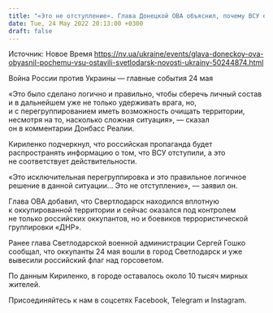```yaml
---
title: "«Это не отступление». Глава Донецкой ОВА объяснил, почему ВСУ оставили Светлодарск"
date: Tue, 24 May 2022 20:13:00 +0300
draft: false
---
```

Источник: Новое Время https://nv.ua/ukraine/events/glava-doneckoy-ova-obyasnil-pochemu-vsu-ostavili-svetlodarsk-novosti-ukrainy-50244874.html


Война России против Украины — главные события 24 мая

«Это было сделано логично и правильно, чтобы сберечь личный состав и в дальнейшем уже не только удерживать врага, но, и с перегруппированием иметь возможность очищать территории, несмотря на то, насколько сложная ситуация», — сказал он в комментарии Донбасс Реалии. 

Кириленко подчеркнул, что российская пропаганда будет распространять информацию о том, что ВСУ отступили, а это не соответствует действительности.

«Это исключительная перегруппировка и это правильное логичное решение в данной ситуации… Это не отступление», — заявил он.

Глава ОВА добавил, что Свертлодарск находился вплотную к оккупированной территории и сейчас оказался под контролем не только российских оккупантов, но и боевиков террористической группировки «ДНР». 

Ранее глава Светлодарской военной администрации Сергей Гошко сообщал, что оккупанты 24 мая вошли в город Светлодарск и уже вывесили российский флаг над горсоветом.

По данным Кириленко, в городе оставалось около 10 тысяч мирных жителей. 

Присоединяйтесь к нам в соцсетях Facebook, Telegram и Instagram.
